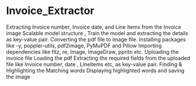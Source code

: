# Invoice_Extractor
Extracting Invoice number, Invoice date, and Line items from the Invoice image
Scalable model structure , Train the model and extracting the details as key-value pair.
Converting the pdf file to image file.
Installing packages like  -y, poppler-utils, pdf2image, PyMuPDF and Pillow
Importing dependencies like fitz, re, Image, ImageDraw, ppritn etc.
Uploading the invoice file
Loading the pdf
Extracting the required fields from the uploaded file like Invoice number, date , Lineitems etc, as key-value pair.
Finding & Highlighting the Matching words
Displaying highlighted words and saving the image
